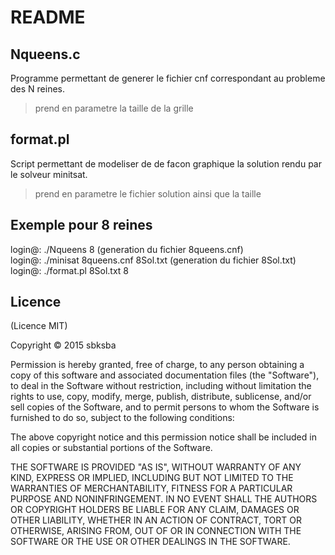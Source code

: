 README
======

Nqueens.c
---------

Programme permettant de generer le fichier cnf correspondant au probleme des
N reines.

> prend en parametre la taille de la grille

format.pl
---------

Script permettant de modeliser de de facon graphique la solution rendu par le
solveur minitsat.

> prend en parametre le fichier solution ainsi que la taille

Exemple pour 8 reines
---------------------

login@: ./Nqueens 8                     (generation du fichier 8queens.cnf)     
login@: ./minisat 8queens.cnf 8Sol.txt  (generation du fichier 8Sol.txt)     
login@: ./format.pl 8Sol.txt 8

## Licence

(Licence MIT)

Copyright © 2015 sbksba

Permission is hereby granted, free of charge, to any person obtaining a copy of this software and associated documentation files (the "Software"), to deal in the Software without restriction, including without limitation the rights to use, copy, modify, merge, publish, distribute, sublicense, and/or sell copies of the Software, and to permit persons to whom the Software is furnished to do so, subject to the following conditions:

The above copyright notice and this permission notice shall be included in all copies or substantial portions of the Software.

THE SOFTWARE IS PROVIDED "AS IS", WITHOUT WARRANTY OF ANY KIND, EXPRESS OR IMPLIED, INCLUDING BUT NOT LIMITED TO THE WARRANTIES OF MERCHANTABILITY, FITNESS FOR A PARTICULAR PURPOSE AND NONINFRINGEMENT. IN NO EVENT SHALL THE AUTHORS OR COPYRIGHT HOLDERS BE LIABLE FOR ANY CLAIM, DAMAGES OR OTHER LIABILITY, WHETHER IN AN ACTION OF CONTRACT, TORT OR OTHERWISE, ARISING FROM, OUT OF OR IN CONNECTION WITH THE SOFTWARE OR THE USE OR OTHER DEALINGS IN THE SOFTWARE.
